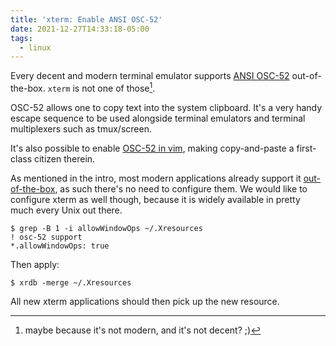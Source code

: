 ```yaml
---
title: 'xterm: Enable ANSI OSC-52'
date: 2021-12-27T14:33:18-05:00
tags:
  - linux
---
```


Every decent and modern terminal emulator supports [ANSI OSC-52](https://invisible-island.net/xterm/ctlseqs/ctlseqs.html#h3-Operating-System-Commands) out-of-the-box. `xterm` is not one of those[^1].

<!--more-->

OSC-52 allows one to copy text into the system clipboard. It's a very handy escape sequence to be used alongside terminal emulators and terminal multiplexers such as tmux/screen.

It's also possible to enable [OSC-52 in vim](https://github.com/ojroques/vim-oscyank#readme), making copy-and-paste a first-class citizen therein.

As mentioned in the intro, most modern applications already support it [out-of-the-box](https://github.com/ojroques/vim-oscyank#readme), as such there's no need to configure them. We would like to configure xterm as well though, because it is widely available in pretty much every Unix out there.

```shell
$ grep -B 1 -i allowWindowOps ~/.Xresources
! osc-52 support
*.allowWindowOps: true
```

Then apply:

```shell
$ xrdb -merge ~/.Xresources
```

All new xterm applications should then pick up the new resource.

[^1]: maybe because it's not modern, and it's not decent? ;)
